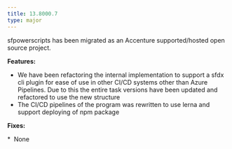 ```yaml
---
title: 13.8000.7
type: major
---
```


sfpowerscripts has been migrated as an Accenture supported/hosted open source project.

**Features:**

* We have been refactoring the internal implementation to support a sfdx cli plugin for ease of use in other CI/CD systems other than Azure Pipelines. Due to this the entire task versions have been updated and refactored to use the new structure
* The CI/CD pipelines of the program was rewritten to use lerna and support deploying of npm package

**Fixes:**

\*&nbsp; None